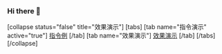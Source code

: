 ### Hi there 👋

[collapse status="false" title="效果演示"]
[tabs]
[tab name="指令演示" active="true"]
[指令例][1]
[/tab]
[tab name="效果演示"]
[效果演示][2]
[/tab]
[/tabs]
[/collapse]

[1]:https://123.com
[2]:https://qwq.com

<!--
**chinosk114514/chinosk114514** is a ✨ _special_ ✨ repository because its `README.md` (this file) appears on your GitHub profile.

Here are some ideas to get you started:

- 🔭 I’m currently working on ...
- 🌱 I’m currently learning ...
- 👯 I’m looking to collaborate on ...
- 🤔 I’m looking for help with ...
- 💬 Ask me about ...
- 📫 How to reach me: ...
- 😄 Pronouns: ...
- ⚡ Fun fact: ...
-->
